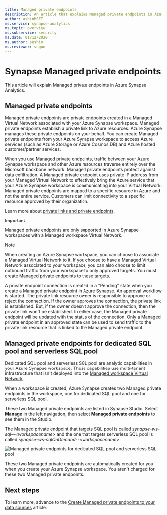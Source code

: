```yaml
---
title: Managed private endpoints
description: An article that explains Managed private endpoints in Azure Synapse Analytics
author: ashinMSFT
ms.service: synapse-analytics 
ms.topic: overview
ms.subservice: security
ms.date: 01/12/2020
ms.author: seshin
ms.reviewer: sngun
---
```


# Synapse Managed private endpoints

This article will explain Managed private endpoints in Azure Synapse Analytics.

## Managed private endpoints

Managed private endpoints are private endpoints created in a Managed Virtual Network associated with your Azure Synapse workspace. Managed private endpoints establish a private link to Azure resources. Azure Synapse manages these private endpoints on your behalf. You can create Managed private endpoints from your Azure Synapse workspace to access Azure services (such as Azure Storage or Azure Cosmos DB) and Azure hosted customer/partner services.

When you use Managed private endpoints, traffic between your Azure Synapse workspace and other Azure resources traverse entirely over the Microsoft backbone network. Managed private endpoints protect against data exfiltration. A Managed private endpoint uses private IP address from your Managed Virtual Network to effectively bring the Azure service that your Azure Synapse workspace is communicating into your Virtual Network. Managed private endpoints are mapped to a specific resource in Azure and not the entire service. Customers can limit connectivity to a specific resource approved by their organization. 

Learn more about [private links and private endpoints](../../private-link/index.yml).

>[!IMPORTANT]
>Managed private endpoints are only supported in Azure Synapse workspaces with a Managed workspace Virtual Network.

>[!NOTE]
>When creating an Azure Synapse workspace, you can choose to associate a Managed Virtual Network to it. If you choose to have a Managed Virtual Network associated to your workspace, you can also choose to limit outbound traffic from your workspace to only approved targets. You must create Managed private endpoints to these targets. 


A private endpoint connection is created in a "Pending" state when you create a Managed private endpoint in Azure Synapse. An approval workflow is started. The private link resource owner is responsible to approve or reject the connection. If the owner approves the connection, the private link is established. But, if the owner doesn't approve the connection, then the private link won't be established. In either case, the Managed private endpoint will be updated with the status of the connection. Only a Managed private endpoint in an approved state can be used to send traffic to the private link resource that is linked to the Managed private endpoint.

## Managed private endpoints for dedicated SQL pool and serverless SQL pool

Dedicated SQL pool and serverless SQL pool are analytic capabilities in your Azure Synapse workspace. These capabilities use multi-tenant infrastructure that isn't deployed into the [Managed workspace Virtual Network](./synapse-workspace-managed-vnet.md).

When a workspace is created, Azure Synapse creates two Managed private endpoints in the workspace, one for dedicated SQL pool and one for serverless SQL pool. 

These two Managed private endpoints are listed in Synapse Studio. Select **Manage** in the left navigation, then select **Managed private endpoints** to see them in the Studio.

The Managed private endpoint that targets SQL pool is called *synapse-ws-sql--\<workspacename\>* and the one that targets serverless SQL pool is called *synapse-ws-sqlOnDemand--\<workspacename\>*.

![Managed private endpoints for dedicated SQL pool and serverless SQL pool](./media/synapse-workspace-managed-private-endpoints/managed-pe-for-sql-1.png)

These two Managed private endpoints are automatically created for you when you create your Azure Synapse workspace. You aren't charged for these two Managed private endpoints.

## Next steps

To learn more, advance to the [Create Managed private endpoints to your data sources](./how-to-create-managed-private-endpoints.md) article.